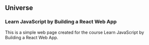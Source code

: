 ## Universe
### Learn JavaScript by Building a React Web App

This is a simple web page created for the course Learn JavaScript by Building a React Web App.
